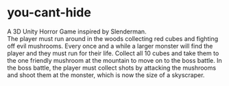 # you-cant-hide
A 3D Unity Horror Game inspired by Slenderman. <br>
The player must run around in the woods collecting red cubes and fighting off evil mushrooms. Every once and a while a larger monster will find the player and they must run for their life. Collect all 10 cubes and take them to the one friendly mushroom at the mountain to move on to the boss battle. In the boss battle, the player must collect shots by attacking the mushrooms and shoot them at the monster, which is now the size of a skyscraper.

